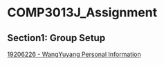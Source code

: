 # COMP3013J_Assignment

## Section1: Group Setup

[19206226 - WangYuyang Personal Information](19206226.md)